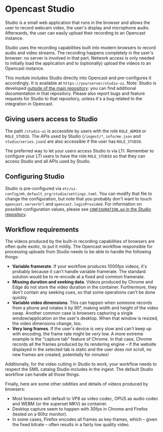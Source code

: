 Opencast Studio
===============

Studio is a small web application that runs in the browser and allows the user to record webcam video, the user's display and microphone audio. Afterwards, the user can easily upload their recording to an Opencast instance.

Studio uses the recording capabilities built into modern browsers to record audio and video streams. The recording happens completely in the user's browser: no server is involved in that part. Network access is only needed to initially load the application and to (optionally) upload the videos to an Opencast instance.

This module includes Studio directly into Opencast and pre-configures it accordingly. It is available at `https://yourserver/studio-ui`. Note: Studio is developed [outside of the main repository](https://github.com/elan-ev/opencast-studio): you can find additional documentation in that repository. Please also report bugs and feature requests for Studio to that repository, unless it's a bug related to the integration in Opencast.


## Giving users access to Studio

The path `/studio-ui` is accessible by users with the role `ROLE_ADMIN` or `ROLE_STUDIO`. The APIs used by Studio (`/ingest/*`, `info/me.json` and `studio/series.json`) are also accessible if the user has `ROLE_STUDIO`.

The preferred way to let your users access Studio is via LTI. Remember to configure your LTI users to have the role `ROLE_STUDIO` so that they can access Studio and all APIs used by Studio.


## Configuring Studio

Studio is pre-configured via `etc/ui-config/mh_default_org/studio/settings.toml`. You can modify that file to change the configuration, but note that you probably don't want to touch `opencast.serverUrl` and `opencast.loginProvided`. For information on possible configuration values, please see [`CONFIGURATION.md` in the Studio repository](https://github.com/elan-ev/opencast-studio/blob/master/CONFIGURATION.md).


## Workflow requirements

The videos produced by the built-in recording capabilities of browsers are often quite exotic, to put it mildly. The Opencast workflow responsible for processing uploads from Studio needs to be able to handle the following things:

- **Variable framerate**. If your workflow produces 1000fps videos, it's probably because it can't handle variable framerate. The standard solution would be to re-encode at a fixed and common framerate.
- **Missing duration and seeking data**. Videos produced by Chrome and Edge do not store the video duration in the container. Furthermore, they don't contain any seeking cues, so that some operations can't be done quickly.
- **Variable video dimensions**. This can happen when someone records from a phone and rotates it by 90°, making width and height of the video swap. Another common case is browsers capturing a single window/application on the user's desktop. When that window is resized, the video dimensions change, too.
- **Very long frames**. If the user's device is very slow and can't keep up with encoding, the frame rate might be *very* low. A more extreme example is the "capture tab" feature of Chrome. In that case, Chrome records all the frames produced by its rendering engine – if the website displayed in the selected tab is static and the user does not scroll, no new frames are created, potentially for minutes!

Additionally, for the video cutting in Studio to work, your workflow needs to respect the SMIL catalog Studio includes in the ingest. The default Studio workflow can handle all those things.

Finally, here are some other oddities and details of videos produced by browsers:

- Most browsers will default to VP8 as video codec, OPUS as audio codec and WEBM (or the superset MKV) as container.
- Desktop capture seem to happen with 30fps in Chrome and Firefox (tested on a 60hz monitor).
- In some cases, Firefox encodes all frames as key-frames, which – given the fixed bitrate – often results in a fairly low quality video.
